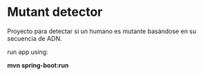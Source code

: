 <h1> Mutant detector</h1>
<div>
  <p>
    Proyecto para detectar si un humano es mutante basándose en su secuencia de ADN.
  </p>
</div>
<div>
  <p>run app using: </p>
  <b>mvn spring-boot:run</b> 
</div>


